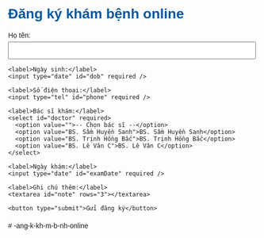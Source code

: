 <!DOCTYPE html>
<html lang="vi">
<head>
  <meta charset="UTF-8" />
  <meta name="viewport" content="width=device-width, initial-scale=1.0"/>
  <title>Đăng ký khám bệnh online</title>
  <style>
    body {
      font-family: Arial, sans-serif;
      margin: 40px;
    }
    h1 {
      color: #0057a3;
    }
    form {
      max-width: 500px;
    }
    label {
      display: block;
      margin-top: 15px;
    }
    input, select, textarea {
      width: 100%;
      padding: 8px;
      margin-top: 5px;
    }
    button {
      margin-top: 20px;
      padding: 10px 20px;
      background-color: #0057a3;
      color: white;
      border: none;
      cursor: pointer;
    }
  </style>
</head>
<body>

  <h1>Đăng ký khám bệnh online</h1>

  <form id="registrationForm">
    <label>Họ tên:</label>
    <input type="text" id="name" required />

    <label>Ngày sinh:</label>
    <input type="date" id="dob" required />

    <label>Số điện thoại:</label>
    <input type="tel" id="phone" required />

    <label>Bác sĩ khám:</label>
    <select id="doctor" required>
      <option value="">-- Chọn bác sĩ --</option>
      <option value="BS. Sầm Huyền Sanh">BS. Sầm Huyền Sanh</option>
      <option value="BS. Trịnh Hồng Bắc">BS. Trịnh Hồng Bắc</option>
      <option value="BS. Lê Văn C">BS. Lê Văn C</option>
    </select>

    <label>Ngày khám:</label>
    <input type="date" id="examDate" required />

    <label>Ghi chú thêm:</label>
    <textarea id="note" rows="3"></textarea>

    <button type="submit">Gửi đăng ký</button>
  </form>

  <p id="resultMessage" style="color: green; margin-top: 20px;"></p>

  <script>
    const form = document.getElementById("registrationForm");
    const resultMessage = document.getElementById("resultMessage");

    form.addEventListener("submit", function (e) {
      e.preventDefault();

      const name = document.getElementById("name").value;
      const phone = document.getElementById("phone").value;
      const doctor = document.getElementById("doctor").value;
      const rawDate = new Date(document.getElementById("examDate").value);
      const examDate = rawDate.toLocaleDateString('vi-VN'); // dd/mm/yyyy

      resultMessage.textContent = `✅ Cảm ơn ${name}! Bạn đã đăng ký khám với ${doctor} vào ngày ${examDate}. Chúng tôi sẽ liên hệ với bạn qua số ${phone}.`;

      form.reset();
    });
  </script># -ang-k-kh-m-b-nh-online
